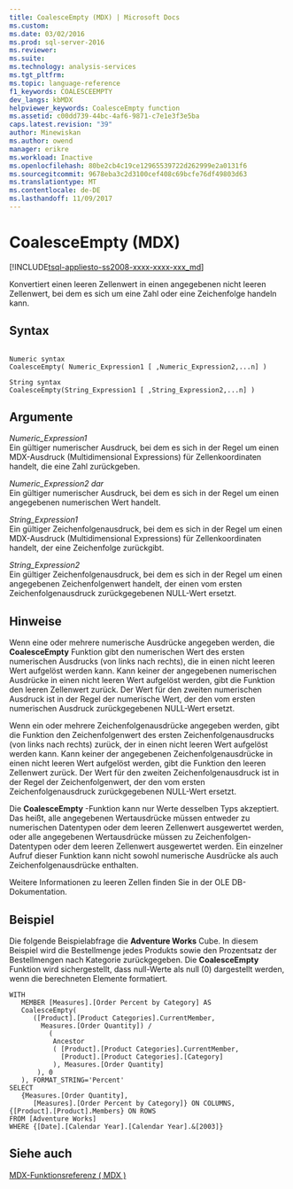 ```yaml
---
title: CoalesceEmpty (MDX) | Microsoft Docs
ms.custom: 
ms.date: 03/02/2016
ms.prod: sql-server-2016
ms.reviewer: 
ms.suite: 
ms.technology: analysis-services
ms.tgt_pltfrm: 
ms.topic: language-reference
f1_keywords: COALESCEEMPTY
dev_langs: kbMDX
helpviewer_keywords: CoalesceEmpty function
ms.assetid: c00dd739-44bc-4af6-9871-c7e1e3f3e5ba
caps.latest.revision: "39"
author: Minewiskan
ms.author: owend
manager: erikre
ms.workload: Inactive
ms.openlocfilehash: 80be2cb4c19ce12965539722d262999e2a0131f6
ms.sourcegitcommit: 9678eba3c2d3100cef408c69bcfe76df49803d63
ms.translationtype: MT
ms.contentlocale: de-DE
ms.lasthandoff: 11/09/2017
---
```

# <a name="coalesceempty-mdx"></a>CoalesceEmpty (MDX)
[!INCLUDE[tsql-appliesto-ss2008-xxxx-xxxx-xxx_md](../includes/tsql-appliesto-ss2008-xxxx-xxxx-xxx-md.md)]

  Konvertiert einen leeren Zellenwert in einen angegebenen nicht leeren Zellenwert, bei dem es sich um eine Zahl oder eine Zeichenfolge handeln kann.  
  
## <a name="syntax"></a>Syntax  
  
```  
  
Numeric syntax  
CoalesceEmpty( Numeric_Expression1 [ ,Numeric_Expression2,...n] )  
  
String syntax  
CoalesceEmpty(String_Expression1 [ ,String_Expression2,...n] )  
```  
  
## <a name="arguments"></a>Argumente  
 *Numeric_Expression1*  
 Ein gültiger numerischer Ausdruck, bei dem es sich in der Regel um einen MDX-Ausdruck (Multidimensional Expressions) für Zellenkoordinaten handelt, die eine Zahl zurückgeben.  
  
 *Numeric_Expression2 dar*  
 Ein gültiger numerischer Ausdruck, bei dem es sich in der Regel um einen angegebenen numerischen Wert handelt.  
  
 *String_Expression1*  
 Ein gültiger Zeichenfolgenausdruck, bei dem es sich in der Regel um einen MDX-Ausdruck (Multidimensional Expressions) für Zellenkoordinaten handelt, der eine Zeichenfolge zurückgibt.  
  
 *String_Expression2*  
 Ein gültiger Zeichenfolgenausdruck, bei dem es sich in der Regel um einen angegebenen Zeichenfolgenwert handelt, der einen vom ersten Zeichenfolgenausdruck zurückgegebenen NULL-Wert ersetzt.  
  
## <a name="remarks"></a>Hinweise  
 Wenn eine oder mehrere numerische Ausdrücke angegeben werden, die **CoalesceEmpty** Funktion gibt den numerischen Wert des ersten numerischen Ausdrucks (von links nach rechts), die in einen nicht leeren Wert aufgelöst werden kann. Kann keiner der angegebenen numerischen Ausdrücke in einen nicht leeren Wert aufgelöst werden, gibt die Funktion den leeren Zellenwert zurück. Der Wert für den zweiten numerischen Ausdruck ist in der Regel der numerische Wert, der den vom ersten numerischen Ausdruck zurückgegebenen NULL-Wert ersetzt.  
  
 Wenn ein oder mehrere Zeichenfolgenausdrücke angegeben werden, gibt die Funktion den Zeichenfolgenwert des ersten Zeichenfolgenausdrucks (von links nach rechts) zurück, der in einen nicht leeren Wert aufgelöst werden kann. Kann keiner der angegebenen Zeichenfolgenausdrücke in einen nicht leeren Wert aufgelöst werden, gibt die Funktion den leeren Zellenwert zurück. Der Wert für den zweiten Zeichenfolgenausdruck ist in der Regel der Zeichenfolgenwert, der den vom ersten Zeichenfolgenausdruck zurückgegebenen NULL-Wert ersetzt.  
  
 Die **CoalesceEmpty** -Funktion kann nur Werte desselben Typs akzeptiert. Das heißt, alle angegebenen Wertausdrücke müssen entweder zu numerischen Datentypen oder dem leeren Zellenwert ausgewertet werden, oder alle angegebenen Wertausdrücke müssen zu Zeichenfolgen-Datentypen oder dem leeren Zellenwert ausgewertet werden. Ein einzelner Aufruf dieser Funktion kann nicht sowohl numerische Ausdrücke als auch Zeichenfolgenausdrücke enthalten.  
  
 Weitere Informationen zu leeren Zellen finden Sie in der OLE DB-Dokumentation.  
  
## <a name="example"></a>Beispiel  
 Die folgende Beispielabfrage die **Adventure Works** Cube. In diesem Beispiel wird die Bestellmenge jedes Produkts sowie den Prozentsatz der Bestellmengen nach Kategorie zurückgegeben. Die **CoalesceEmpty** Funktion wird sichergestellt, dass null-Werte als null (0) dargestellt werden, wenn die berechneten Elemente formatiert.  
  
```  
WITH   
   MEMBER [Measures].[Order Percent by Category] AS  
   CoalesceEmpty(   
      ([Product].[Product Categories].CurrentMember,  
        Measures.[Order Quantity]) /   
          (  
           Ancestor  
           ( [Product].[Product Categories].CurrentMember,   
             [Product].[Product Categories].[Category]  
           ), Measures.[Order Quantity]  
       ), 0  
   ), FORMAT_STRING='Percent'  
SELECT   
   {Measures.[Order Quantity],  
      [Measures].[Order Percent by Category]} ON COLUMNS,  
{[Product].[Product].Members} ON ROWS  
FROM [Adventure Works]  
WHERE {[Date].[Calendar Year].[Calendar Year].&[2003]}  
```  
  
## <a name="see-also"></a>Siehe auch  
 [MDX-Funktionsreferenz &#40; MDX &#41;](../mdx/mdx-function-reference-mdx.md)  
  
  
